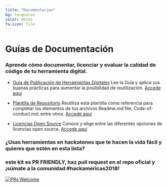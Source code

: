 ```yaml
---
title: "Documentacion"
bg: turquoise
color: white
fa-icon: file
---
```

# Guías de Documentación 

### Aprende cómo documentar, licenciar y evaluar la calidad de código de tu herramienta digital. 

- [Guia de Publicación de Herramientas Digitales](https://el-bid.github.io/guia-de-publicacion/en/)
Lee la Guía y aplica sus buenas prácticas para aumentar la posibilidad de reutilización. 
[Accede aqui](https://el-bid.github.io/guia-de-publicacion/en/) 

- [Plantilla de Repositorio](https://github.com/EL-BID/Plantilla-de-repositorio) 
Reutiliza esta plantilla como referencia para completar los elementos de tus archivos Readme.md file; Code-of-conduct.md; entre otros. 
[Accede aqui](https://github.com/EL-BID/Plantilla-de-repositorio) 

- [Licencias Open Source](https://choosealicense.com/) 
Conoce y elige entre las diferentes opciones de licencias open source. 
[Accede aqui](https://choosealicense.com/) 


### ¿Usas herramientas en hackatones que te hacen la vida fácil y quieres que estén en esta lista?

### este kit es PR FRIENDLY, haz pull request en el repo oficial y ¡súmate a la comunidad #hackamericas2018!

 [![PRs Welcome](https://img.shields.io/badge/PRs-welcome-brightgreen.svg?style=flat-square)](https://github.com/EL-BID/kit-HackAmericas/blob/gh-pages/_posts/2000-01-05-recursos.md)


<!--<div class="icontain"><iframe src="//www.youtube.com/embed/8yis7GzlXNM" allowfullscreen></iframe></div>-->
